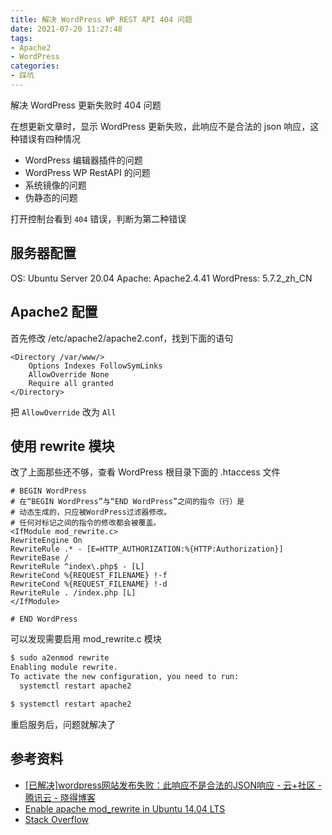 ```yaml
---
title: 解决 WordPress WP REST API 404 问题
date: 2021-07-20 11:27:48
tags:
- Apache2
- WordPress
categories:
- 踩坑
---
```


解决 WordPress 更新失败时 404 问题

<!--more-->

在想更新文章时，显示 WordPress 更新失败，此响应不是合法的 json 响应，这种错误有四种情况

- WordPress 编辑器插件的问题
- WordPress WP RestAPI 的问题
- 系统镜像的问题
- 伪静态的问题

打开控制台看到 `404` 错误，判断为第二种错误

## 服务器配置

OS: Ubuntu Server 20.04
Apache: Apache2.4.41
WordPress: 5.7.2_zh_CN

## Apache2 配置

首先修改 /etc/apache2/apache2.conf，找到下面的语句

```plain
<Directory /var/www/>
    Options Indexes FollowSymLinks
    AllowOverride None
    Require all granted
</Directory>
```

把 `AllowOverride` 改为 `All`

## 使用 rewrite 模块

改了上面那些还不够，查看 WordPress 根目录下面的 .htaccess 文件

```plain
# BEGIN WordPress
# 在“BEGIN WordPress”与“END WordPress”之间的指令（行）是
# 动态生成的，只应被WordPress过滤器修改。
# 任何对标记之间的指令的修改都会被覆盖。
<IfModule mod_rewrite.c>
RewriteEngine On
RewriteRule .* - [E=HTTP_AUTHORIZATION:%{HTTP:Authorization}]
RewriteBase /
RewriteRule ^index\.php$ - [L]
RewriteCond %{REQUEST_FILENAME} !-f
RewriteCond %{REQUEST_FILENAME} !-d
RewriteRule . /index.php [L]
</IfModule>

# END WordPress
```

可以发现需要启用 mod_rewrite.c 模块

```sh
$ sudo a2enmod rewrite
Enabling module rewrite.
To activate the new configuration, you need to run:
  systemctl restart apache2

$ systemctl restart apache2
```

重启服务后，问题就解决了

## 参考资料

- [[已解决]wordpress网站发布失败：此响应不是合法的JSON响应 - 云+社区 - 腾讯云 - 晓得博客](https://cloud.tencent.com/developer/article/1769015)
- [Enable apache mod_rewrite in Ubuntu 14.04 LTS](http://www.iasptk.com/enable-apache-mod_rewrite-ubuntu-14-04-lts/)
- [Stack Overflow](https://stackoverflow.com/questions/34670533/wordpress-rest-api-wp-api-404-error-cannot-access-the-wordpress-rest-api)
